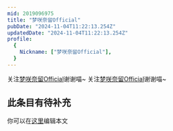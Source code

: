 ```yaml
---
mid: 2019096975
title: "梦咲奈留Official"
pubDate: "2024-11-04T11:22:13.254Z"
updatedDate: "2024-11-04T11:22:13.254Z"
profile:
  {
    Nickname: ["梦咲奈留Official"],
  }
---
```


关注[梦咲奈留Official](https://space.bilibili.com/2019096975)谢谢喵~ 关注[梦咲奈留Official](https://space.bilibili.com/2019096975)谢谢喵~

## 此条目有待补充
你可以在[这里](https://github.com/Yuhanawa/VTuber.ICU-Content/edit/master/v/梦咲奈留Official/index.md)编辑本文
